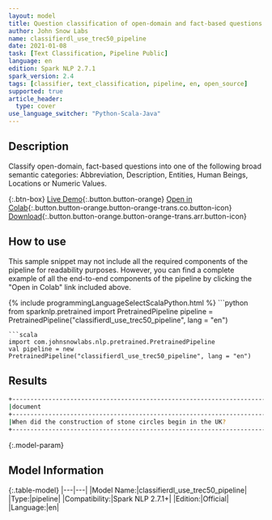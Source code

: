 ```yaml
---
layout: model
title: Question classification of open-domain and fact-based questions Pipeline - TREC50
author: John Snow Labs
name: classifierdl_use_trec50_pipeline
date: 2021-01-08
task: [Text Classification, Pipeline Public]
language: en
edition: Spark NLP 2.7.1
spark_version: 2.4
tags: [classifier, text_classification, pipeline, en, open_source]
supported: true
article_header:
  type: cover
use_language_switcher: "Python-Scala-Java"
---
```


## Description

Classify open-domain, fact-based questions into one of the following broad semantic categories: Abbreviation, Description, Entities, Human Beings, Locations or Numeric Values.

{:.btn-box}
[Live Demo](https://demo.johnsnowlabs.com/public/CLASSIFICATION_EN_TREC/){:.button.button-orange}
[Open in Colab](https://colab.research.google.com/github/JohnSnowLabs/spark-nlp-workshop/blob/master/tutorials/streamlit_notebooks/CLASSIFICATION_EN_TREC.ipynb){:.button.button-orange.button-orange-trans.co.button-icon}
[Download](https://s3.amazonaws.com/auxdata.johnsnowlabs.com/public/models/classifierdl_use_trec50_pipeline_en_2.7.1_2.4_1610119592993.zip){:.button.button-orange.button-orange-trans.arr.button-icon}

## How to use

This sample snippet may not include all the required components of the pipeline for readability purposes. However, you can find a complete example of all the end-to-end components of the pipeline by clicking the "Open in Colab" link included above.




<div class="tabs-box" markdown="1">
{% include programmingLanguageSelectScalaPython.html %}
```python
from sparknlp.pretrained import PretrainedPipeline 
pipeline = PretrainedPipeline("classifierdl_use_trec50_pipeline", lang = "en") 

```
```scala
import com.johnsnowlabs.nlp.pretrained.PretrainedPipeline
val pipeline = new PretrainedPipeline("classifierdl_use_trec50_pipeline", lang = "en")

```
</div>

## Results

```bash
+------------------------------------------------------------------------------------------------+------------+
|document                                                                                        |class       |
+------------------------------------------------------------------------------------------------+------------+
|When did the construction of stone circles begin in the UK?                                     | NUM_date   |
+------------------------------------------------------------------------------------------------+------------+
```

{:.model-param}
## Model Information

{:.table-model}
|---|---|
|Model Name:|classifierdl_use_trec50_pipeline|
|Type:|pipeline|
|Compatibility:|Spark NLP 2.7.1+|
|Edition:|Official|
|Language:|en|